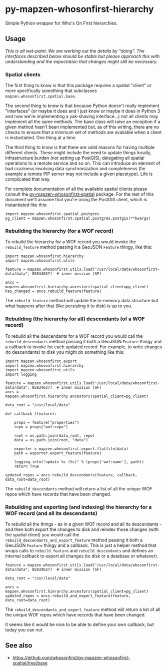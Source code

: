 # py-mapzen-whosonfirst-hierarchy

Simple Python wrapper for Who's On First hierarchies. 

## Usage

_This is all wet-paint. We are working out the details by "doing". The interfaces described below should be stable but please approach this with understanding and the expectation that changes might still be necessary._

### Spatial clients

The first thing to know is that this package requires a spatial "client" or more specifically something that subclasses `mapzen.whosonfirst.spatial.base`.

The second thing to know is that because Python doesn't really implement "interfaces" (or maybe it does and I just know or maybe it does in Python 3 and now we're implementing a yak-shaving interface...) not all clients may implement all the same methods. The base class will raise an exception if a given method hasn't been implemented but, as of this writing, there are no checks to ensure that a minimum set of methods are available when a client is instantiated. One thing at a time.

The third thing to know is that there are valid reasons for having multiple different clients. These might include the need to update things locally, infrastructure burden (not setting up PostGIS), delegating all spatial operations to a remote service and so on. This can introduce an element of bad craziness involving data synchronization and completeness (for example a remote PIP server may not include a given placetype). Life is complicated that way.

For complete documentation of all the available spatial clients please consult the [py-mapzen-whosonfirst-spatial]() package. For the rest of this document we'll assume that you're using the PostGIS client, which is instantiated like this:

```
import mapzen.whosonfirst.spatial.postgres
pg_client = mapzen.whosonfirst.spatial.postgres.postgis(**kwargs)
```

### Rebuilding the hierarchy (for a WOF record)

To rebuild the hierarchy for a WOF record you would invoke the `rebuild_feature` method passing it a GeoJSON `Feature` thingy, like this:

```
import mapzen.whosonfirst.hierarchy
import mapzen.whosonfirst.utils

feature = mapzen.whosonfirst.utils.load("/usr/local/data/whosonfirst-data/data", 85834637)	# inner mission (SF)

ancs = mapzen.whosonfirst.hierarchy.ancestors(spatial_client=pg_client)
has_changed = ancs.rebuild_feature(feature)
```

The `rebuild_feature` method will update the in-memory data structure but what happens after that (like persisting it to disk) is up to you.

### Rebuilding (the hierarchy for all) descendants (of a WOF record)

To rebuild all the descendants for a WOF record you would call the `rebuild_descendants` method passing it both a GeoJSON `Feature` thingy and a callback to invoke for each updated record. For example, to write changes (to descendants) to disk you might do something like this:

```
import mapzen.whosonfirst.export
import mapzen.whosonfirst.hierarchy
import mapzen.whosonfirst.utils
import logging

feature = mapzen.whosonfirst.utils.load("/usr/local/data/whosonfirst-data/data", 85834637)	# inner mission (SF)
ancs = mapzen.whosonfirst.hierarchy.ancestors(spatial_client=pg_client)

data_root = "/usr/local/data"

def callback (feature):

    props = feature["properties"]
    repo = props["wof:repo"]

    root = os.path.join(data_root, repo)
    data = os.path.join(root, "data")

    exporter = mapzen.whosonfirst.export.flatfile(data)
    path = exporter.export_feature(feature)

    logging.info("update %s (%s)" % (props['wof:name'], path))
    return True

updated_repos = ancs.rebuild_descendants(feature, callback, data_root=data_root)
```

The `rebuild_descendants` method will return a list of all the unique WOF repos which have records that have been changed.

### Rebuilding and exporting (and indexing) the hierarchy for a WOF record (and all its descendants)

To rebuild all the things - as in a given WOF record and all its descendants - and then both export the changes to disk and reindex those changes (with the spatial client) you would call the `rebuild_descendants_and_export_feature` method passing it both a GeoJSON `Feature` thingy and a callback. This is just a helper method that wraps calls to `rebuild_feature` and `rebuild_descendants` and defines an internal callback to export all changes (to disk or a database or whatever).

```
feature = mapzen.whosonfirst.utils.load("/usr/local/data/whosonfirst-data/data", 85834637)	# inner mission (SF)

data_root = "/usr/local/data"

ancs = mapzen.whosonfirst.hierarchy.ancestors(spatial_client=pg_client)
updated_repos = ancs.rebuild_and_export_feature(feature, data_root=data_root)
```

The `rebuild_descendants_and_export_feature` method will return a list of all the unique WOF repos which have records that have been changed. 

It seems like it would be nice to be able to define your own callback, but today you can not.

## See also

* https://github.com/whosonfirst/py-mapzen-whosonfirst-spatial/tree/base